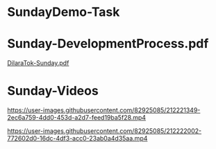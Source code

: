 # SundayDemo-Task
# Sunday-DevelopmentProcess.pdf
[DilaraTok-Sunday.pdf](https://github.com/Dilololoy/SundayDemo-Task/files/10407504/DilaraTok-Sunday.pdf)

# Sunday-Videos

https://user-images.githubusercontent.com/82925085/212221349-2ec6a759-4dd0-453d-a2d7-feed19ba5f28.mp4

https://user-images.githubusercontent.com/82925085/212222002-772602d0-16dc-4df3-acc0-23ab0a4d35aa.mp4
